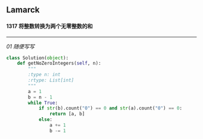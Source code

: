 ## Lamarck &nbsp; &nbsp; &nbsp;
#### 1317  将整数转换为两个无零整数的和
---


*01  随便写写*
```python
class Solution(object):
    def getNoZeroIntegers(self, n):
        """
        :type n: int
        :rtype: List[int]
        """
        a = 1
        b = n - 1
        while True:
            if str(b).count("0") == 0 and str(a).count("0") == 0:
                return [a, b]
            else:
                a += 1
                b -= 1
```